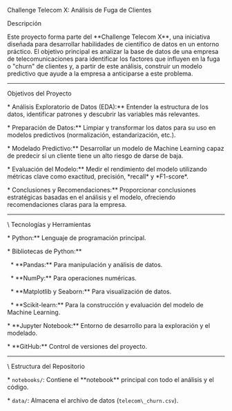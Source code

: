 Challenge Telecom X: Análisis de Fuga de Clientes



Descripción

Este proyecto forma parte del \*\*Challenge Telecom X\*\*, una iniciativa diseñada para desarrollar habilidades de científico de datos en un entorno práctico. El objetivo principal es analizar la base de datos de una empresa de telecomunicaciones para identificar los factores que influyen en la fuga o "churn" de clientes y, a partir de este análisis, construir un modelo predictivo que ayude a la empresa a anticiparse a este problema.



---



Objetivos del Proyecto

\* Análisis Exploratorio de Datos (EDA):\*\* Entender la estructura de los datos, identificar patrones y descubrir las variables más relevantes.

\* Preparación de Datos:\*\* Limpiar y transformar los datos para su uso en modelos predictivos (normalización, estandarización, etc.).

\* Modelado Predictivo:\*\* Desarrollar un modelo de Machine Learning capaz de predecir si un cliente tiene un alto riesgo de darse de baja.

\* Evaluación del Modelo:\*\* Medir el rendimiento del modelo utilizando métricas clave como exactitud, precisión, \*recall\* y \*F1-score\*.

\* Conclusiones y Recomendaciones:\*\* Proporcionar conclusiones estratégicas basadas en el análisis y el modelo, ofreciendo recomendaciones claras para la empresa.



---



\ Tecnologías y Herramientas

\* Python:\*\* Lenguaje de programación principal.

\* Bibliotecas de Python:\*\*

&nbsp;   \* \*\*Pandas:\*\* Para manipulación y análisis de datos.

&nbsp;   \* \*\*NumPy:\*\* Para operaciones numéricas.

&nbsp;   \* \*\*Matplotlib y Seaborn:\*\* Para visualización de datos.

&nbsp;   \* \*\*Scikit-learn:\*\* Para la construcción y evaluación del modelo de Machine Learning.

\* \*\*Jupyter Notebook:\*\* Entorno de desarrollo para la exploración y el modelado.

\* \*\*GitHub:\*\* Control de versiones del proyecto.



---



\ Estructura del Repositorio

\* `notebooks/`: Contiene el \*\*notebook\*\* principal con todo el análisis y el código.

\* `data/`: Almacena el archivo de datos (`telecom\_churn.csv`).





